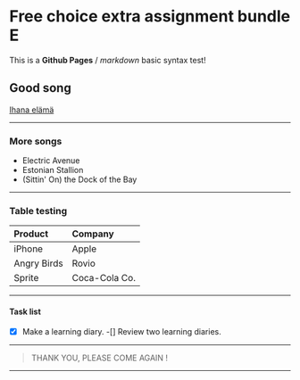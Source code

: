 
# Free choice extra assignment bundle E

This is a **Github Pages** / *markdown* basic syntax test!

## Good song

[Ihana elämä](https://www.youtube.com/watch?v=N4UX6YrfPlo)

______________

### More songs

+ Electric Avenue
+ Estonian Stallion
+ (Sittin' On) the Dock of the Bay

______________

### Table testing

| Product     |   Company    |
| :-----------| :------------|
| iPhone      | Apple        |
| Angry Birds | Rovio        |
| Sprite      | Coca-Cola Co.|

_________________

#### Task list

-[x] Make a learning diary.
-[] Review two learning diaries.

______________

> THANK YOU, PLEASE COME AGAIN !

______________